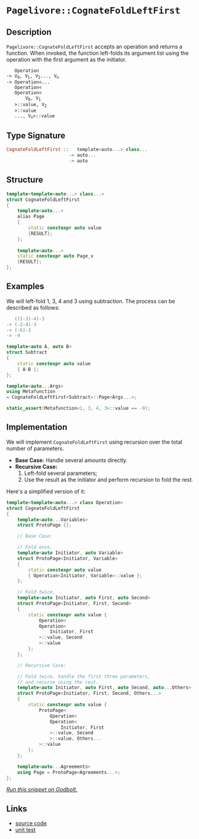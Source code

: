<!-- Copyright 2024 Feng Mofan
SPDX-License-Identifier: Apache-2.0 -->

# `Pagelivore::CognateFoldLeftFirst`

## Description

`Pagelivore::CognateFoldLeftFirst` accepts an operation and returns a function.
When invoked, the function left-folds its argument list using the operation with the first argument as the initiator.

<pre><code>   Operation
-> V<sub>0</sub>, V<sub>1</sub>, V<sub>2</sub>..., V<sub>n</sub>
-> Operation&lt;...
   Operation&lt;
   Operation&lt;
       V<sub>0</sub>, V<sub>1</sub>
   &gt;::value, V<sub>2</sub>
   &gt;::value
   ..., V<sub>n</sub>&gt;::value</code></pre>

## Type Signature

```Haskell
CognateFoldLeftFirst ::   template<auto...> class...
                       -> auto...
                       -> auto
```

## Structure

```C++
template<template<auto...> class...>
struct CognateFoldLeftFirst
{
    template<auto...>
    alias Page
    {
        static constexpr auto value
        {RESULT};
    };
        
    template<auto...>
    static constexpr auto Page_v 
    {RESULT};
};
```

## Examples

We will left-fold 1, 3, 4 and 3 using subtraction.
The process can be described as follows:

```C++
   ((1-3)-4)-3
-> (-2-4)-3
-> (-6)-3
-> -9
```

```C++
template<auto A, auto B>
struct Subtract
{
    static constexpr auto value
    { A-B };
};

template<auto...Args>
using Metafunction 
= CognateFoldLeftFirst<Subtract>::Page<Args...>;

static_assert(Metafunction<1, 3, 4, 3>::value == -9);
```

## Implementation

We will implement `CognateFoldLeftFirst` using recursion over the total number of parameters.

- **Base Case:** Handle several amounts directly.
- **Recursive Case:**
  1. Left-fold several parameters;
  2. Use the result as the initiator and perform recursion to fold the rest.

Here's a simplified version of it:

```C++
template<template<auto...> class Operation>
struct CognateFoldLeftFirst
{
    template<auto...Variables>
    struct ProtoPage {};

    // Base Case:

    // Fold once.
    template<auto Initiator, auto Variable>
    struct ProtoPage<Initiator, Variable>
    {
        static constexpr auto value 
        { Operation<Initiator, Variable>::value };
    };

    // Fold twice.
    template<auto Initiator, auto First, auto Second>
    struct ProtoPage<Initiator, First, Second>
    {
        static constexpr auto value {
            Operation<
            Operation<
                Initiator, First
            >::value, Second
            >::value
        };
    };

    // Recursive Case:

    // Fold twice, handle the first three parameters,
    // and recurse using the rest.
    template<auto Initiator, auto First, auto Second, auto...Others>
    struct ProtoPage<Initiator, First, Second, Others...>
    {
        static constexpr auto value {
            ProtoPage<
                Operation<
                Operation<
                    Initiator, First
                >::value, Second
                >::value, Others...
            >::value
        };
    };

    template<auto...Agreements>
    using Page = ProtoPage<Agreements...>;
};
```

[*Run this snippet on Godbolt.*](https://godbolt.org/#z:OYLghAFBqd5QCxAYwPYBMCmBRdBLAF1QCcAaPECAMzwBtMA7AQwFtMQByARg9KtQYEAysib0QXACx8BBAKoBnTAAUAHpwAMvAFYTStJg1DIApACYAQuYukl9ZATwDKjdAGFUtAK4sGIAKzSrgAyeAyYAHI%2BAEaYxCAAbADspAAOqAqETgwe3r566ZmOAqHhUSyx8f4Jtpj2xQxCBEzEBLk%2BfoG19dlNLQSlkTFxiSkKza3t%2BVy2EwNhQxUj1QCUtqhexMjsHASYLKkGeyYAzG57B0eYp25MXkQAdE%2Bn2ADUyAYKCq8A8qlxTAaLxMGgAguNiF4HK8PMBmHsAGKedDBTBUAgIvDEcYg0EmJJWMGvYmvC6HQHXM53R5PABqLTwTGi9AUwKJJIhUIIr2UxFQRGUTGAmFe%2BKsSQAIqdCXj2cSAPTy14WJhKGGq9i43Ek16K15I2joV4CbYPbUkslXG7U1CvACSDCygJIpFeNte9OIjOZlOw5uJnOhvP5qEFwpuDqdRDIHoZTPobNBOrF/p1r3GgLwyHeAnGmFUqWIbvutoAbmIvCLU8mCb9/sRMwII47HM6Y57vQmTtgQCBy94q5Lpan8VKTjLU3qDUaCAB3LOYM1y0n7cnHKkl%2B0txnR13uzHYgh7zdCTBoBjoRM6wPc4MCoWUtyR1u7/VY8au0/ny/dkcE6scs0jjZueeYFkW7r9pWor/suaYkn8AJAmcAHwYhDbIW4qHwSSz47i6b6Hthybdr2UGYJ%2BZ4CJecE4S8ZEVtctHEqOw7Lqx45asueoAEpnpsmSliKtxKCAXFJiSU7IqS87bK6CCGOg9CkggIo0IeKnEJgIqpC0rCYHs2KkJOSqKa8WnIAJIpeJkRgqSKWnjEuEnEpaFLWpueFtseRCER%2Bxa%2BV%2B1E%2BagTwPD8BCqdiV6AZCQZ8ve4ZnF5r4Hv5QUXq6EVRQoYUxSxsEuWmGbATmDBgYWAVloxMEyjhaZ3qGD43MROHoY2DAtcx9V1kh2RdUVPU4SlBFpQQrXwfRfaMZR34TWmU3kVlkVxLlzzdSRPbTQO2EcXVJJ7eJOpueutwlmFoLAFp%2ByMAQrK/suNlhMAPIPqKJwSjyCVNUlbiXddbCCGtZq/pxYKHeDYLygAVLDcPwwj8q4jDcOvAAKpg4zfPDSNQwj%2BM4%2BJJ2Pu6oIhcqiY3q8QheNEBANg4WqFdeQFZmVFUQZu5F/hYryggAtLzEN4kOYOyqCxMeTSDygsQwD3X6YJPXZACyBlMFQXgMA42SiuDH0wqgcIUtOqLomNNw03TDPjaRIBho%2Bsvy3loMTmCJVZgA%2BqqSitBAavNJr2uYTMrwnK60hh4tNWnGOn38wAnCs0ocGstCcP4vB%2BBwWikKgnBYZY1jphsWxVmYJw8KQBCaKnawANYBJIDwaJIXBJCcGj%2BBoZgJAkZgABwD/onCSLwLASBoGikNnuf5xwvAKCA081znqekHAsAwIgIAbAQqT3OQlBoAcdBxBE%2BmcKoA8JPzCSSK8wDINmUgPGYvCYPg0Z4Ogej8IIIgxDsCkDIQQigVDqDXqQXQMxZwNlSJwHgacM5Z1rnnTgPx7gH25KgKgrxr633vo/Z%2BrxX5mFeBADwp96BFnMJXFYvBV5aDWBAJAJ9UhnzIBQCA7DOEgGAFIMwfA6CGSXhAaIaDohhBaAAT0QbwKRzBiAyJ%2BNEbQZ5V5VxPoDAgPwGC0DkVArA0QvDAFuLQWgS9uC8CwCwQwwBxBGKxBovAQkrG53zPxPY8jyCCDqGg2geBogNmUR4LAaD6Z4AntY0gQliDRAyJgCU%2Bx7GBKMLXNYVADDy1pHgTAs5ELZyrv/YQohxAgJKeAtQaCYH6HsSgaw1h9BBKXpANYqBUgNCsfzcYP4JSmCLpYMwc84leiwK0iAaw7AuOcBAVwUw/AzBCAscolQCgZCyAIBZ6yijZEGKskYMxpk6wEH0SYngOh6GOQ0M58wyjDHiEcuY2ynn9H2Q8iQUzS7bE%2BSPDgmcZ5oPnvgm%2Bd8H5Pxfs3chEBcCEBIKKCuXAGHVwyWsVSTAsDxEmaQRukgTgPATicJIkhW5mEkAkKe1QE5/LHqQCelcHgJC4AkAeCcB7MsCFwfwhKaiz14PPRey8UVrxYdvVhu8sGH24bwmhF82CcBaCwUsSR%2BZMHeAYOyXAE4PC4C3D%2BX8SA/z/rIQB5TpCVKUNUqBughFwKYAg6xyD/moKgfPTB%2B97jGjwYq5Vqr1X2NIdq3VGgKFUI4TQhFJwzDIqYevcVMq4hHx4agahIwfUqo%2BPYrVXBp40FoKIygEioGKNkT4ktyjVHqIcD47Rt09EGLQcY0x5jLE%2BNsaknYud8AWUcG4tBnjLLeJiWEPY6coGBOCbIsJnbGFemiVXOJCSlDJLsUYNJoARV8GyQoXJ%2BTCk%2BJKaa4B5rZBVMgbnG1dT0kDKsJYZp0QJntM6dkbpvTY43usMM/loyf6Y3gFMuoMy/BzIvC80gyz7lLEeWkDZDQwOFE2Qwd5UGrmAZOY0Z5FzpjdCA7c5DazXnnLyIs2YbyVkfKResTYPzKNjoBXy9BHA3TECVSqtVmbNVBpbhQ2F0ZI1IsYai0g6LMWUCdbS%2Bl2rW5JG5UkDukgyX3xmAxgVtghWxtFfAcVe9sFJoTcQOVOxFVEJYAoUs2ZSxaoeFccY%2Bq4VjONQAspx7QHyEteenQIBw52odUgv59GgUYMlTg71LGTNmYs1Zmz3JKEpvDXESNJwY0ZI3mwuLnC9PpZoX2ZAqRUie0swnT20XvZhfNSI1ahbJHSOUWWmrKi1EaJrSmnR9bDFdswCYsxYhW0xPbWumdpBu0uL7VAgd9wdhVxHf48dQSQkyOnREudPjF2JJXak56KWslCh3Xkgp/wim8EPc5iQJ6wHuZqV5q9xhGl3onY%2BvOz7cycHlL0hpgyLBfrzj%2B8Z/6cPoZcKBrDJGIOLAIzB3ZWzgc7MQ/hw5/2bmYeI6hnopy5hw%2BgxmIjlzCN3LB4cr51HgFOoC66zgzGWDhfM68Qr1mKTjB4wa2hiLksirRZgDFIxsVjokyAMw2qTgnH8N3NuU9BdJBZYCsnC81MryE7i/wBL/AD17gnSQCcO5Eq4OHMdJwXVz04IJtnfz35S4NzLjTaw4mZGcJIIAA)

## Links

- [source code](../../../../conceptrodon/pagelivore/cognate_fold_left_first.hpp)
- [unit test](../../../../tests/unit/metafunctions/pagelivore/cognate_fold_left_first.test.hpp)
